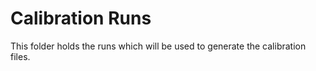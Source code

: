 # Calibration Runs

This folder holds the runs which will be used to generate the calibration files.
